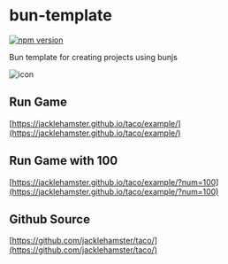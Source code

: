# bun-template

[![npm version](https://badge.fury.io/js/@dobuki%2Ftaco.svg)](https://www.npmjs.com/package/@dobuki/taco)

Bun template for creating projects using bunjs

![icon](https://jacklehamster.github.io/taco/icon.png)

## Run Game

[https://jacklehamster.github.io/taco/example/](https://jacklehamster.github.io/taco/example/)

## Run Game with 100

[https://jacklehamster.github.io/taco/example/?num=100](https://jacklehamster.github.io/taco/example/?num=100)

## Github Source

[https://github.com/jacklehamster/taco/](https://github.com/jacklehamster/taco/)
